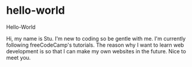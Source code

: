# hello-world
Hello-World 

 Hi, my name is Stu. I'm new to coding so be gentle with me. I'm currently following freeCodeCamp's tutorials. The reason why I want to learn web development is so that I can make my own websites in the future. Nice to meet you.
